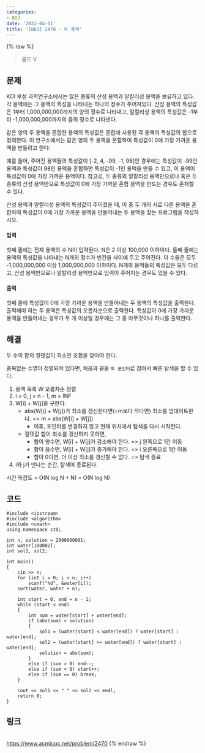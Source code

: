 ```yaml
---
categories:
- BOJ
date: '2022-04-11'
title: '[BOJ] 2470 - 두 용액'
---
```


{% raw %}
> 골드 V<br>

## 문제
KOI 부설 과학연구소에서는 많은 종류의 산성 용액과 알칼리성 용액을 보유하고 있다. 각 용액에는 그 용액의 특성을 나타내는 하나의 정수가 주어져있다. 산성 용액의 특성값은 1부터 1,000,000,000까지의 양의 정수로 나타내고, 알칼리성 용액의 특성값은 -1부터 -1,000,000,000까지의 음의 정수로 나타낸다.

같은 양의 두 용액을 혼합한 용액의 특성값은 혼합에 사용된 각 용액의 특성값의 합으로 정의한다. 이 연구소에서는 같은 양의 두 용액을 혼합하여 특성값이 0에 가장 가까운 용액을 만들려고 한다.

예를 들어, 주어진 용액들의 특성값이 [-2, 4, -99, -1, 98]인 경우에는 특성값이 -99인 용액과 특성값이 98인 용액을 혼합하면 특성값이 -1인 용액을 만들 수 있고, 이 용액이 특성값이 0에 가장 가까운 용액이다. 참고로, 두 종류의 알칼리성 용액만으로나 혹은 두 종류의 산성 용액만으로 특성값이 0에 가장 가까운 혼합 용액을 만드는 경우도 존재할 수 있다.

산성 용액과 알칼리성 용액의 특성값이 주어졌을 때, 이 중 두 개의 서로 다른 용액을 혼합하여 특성값이 0에 가장 가까운 용액을 만들어내는 두 용액을 찾는 프로그램을 작성하시오.

#### 입력
첫째 줄에는 전체 용액의 수 N이 입력된다. N은 2 이상 100,000 이하이다. 둘째 줄에는 용액의 특성값을 나타내는 N개의 정수가 빈칸을 사이에 두고 주어진다. 이 수들은 모두 -1,000,000,000 이상 1,000,000,000 이하이다. N개의 용액들의 특성값은 모두 다르고, 산성 용액만으로나 알칼리성 용액만으로 입력이 주어지는 경우도 있을 수 있다.

#### 출력
첫째 줄에 특성값이 0에 가장 가까운 용액을 만들어내는 두 용액의 특성값을 출력한다. 출력해야 하는 두 용액은 특성값의 오름차순으로 출력한다. 특성값이 0에 가장 가까운 용액을 만들어내는 경우가 두 개 이상일 경우에는 그 중 아무것이나 하나를 출력한다.

## 해결
두 수의 합의 절댓값이 최소인 조합을 찾아야 한다.

중복없는 수열이 정렬되어 있다면, 처음과 끝을 `투 포인터`로 잡아서 빠른 탐색을 할 수 있다.

1. 용액 목록 W 오름차순 정렬
2. i = 0, j = n - 1, m = INF
3. W[i] + W[j]을 구한다.
	- abs(W[i] + W[j])가 최소를 갱신한다면(=m보다 작다면) 최소를 업데이트한다. => m = abs(W[i] + W[j])
		- 이후, 포인터를 변경하지 않고 현재 위치에서 탐색을 다시 시작한다.
	- 절댓값 합이 최소를 갱신하지 못하면,
		- 합이 양수면, W[i] + W[j]가 감소해야 한다. => j 왼쪽으로 1칸 이동
		- 합이 음수면, W[i] + W[j]가 증가해야 한다. => i 오른쪽으로 1칸 이동
		- 합이 0이면, 더 이상 최소를 갱신할 수 없다. => 탐색 종료
4. i와 j가 만나는 순간, 탐색이 종료된다.

시간 복잡도 = O(N log N + N) = O(N log N)

## 코드
```
#include <iostream>
#include <algorithm>
#include <cmath>
using namespace std;

int n, solution = 2000000001;
int water[100002];
int sol1, sol2;

int main()
{
	cin >> n;
	for (int i = 0; i < n; i++)
		scanf("%d", &water[i]);
	sort(water, water + n);
	
	int start = 0, end = n - 1;
	while (start < end)
	{
		int sum = water[start] + water[end];
		if (abs(sum) < solution)
		{
			sol1 = (water[start] < water[end]) ? water[start] : water[end];
			sol2 = (water[start] >= water[end]) ? water[start] : water[end];
			solution = abs(sum);
		}
		else if (sum > 0) end--;
		else if (sum < 0) start++;
		else if (sum == 0) break;
	}

	cout << sol1 << " " << sol2 << endl;
	return 0;
}
```

## 링크
<br>https://www.acmicpc.net/problem/2470
{% endraw %}